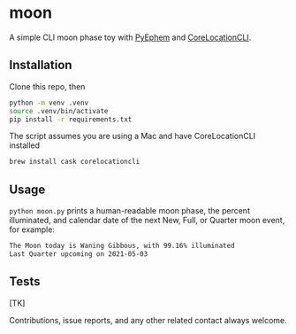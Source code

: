 # moon

A simple CLI moon phase toy with [PyEphem](TK) and [CoreLocationCLI](https://github.com/fulldecent/corelocationcli).

## Installation

Clone this repo, then

```sh
python -m venv .venv
source .venv/bin/activate
pip install -r requirements.txt
```

The script assumes you are using a Mac and have CoreLocationCLI installed

```sh
brew install cask corelocationcli
```

## Usage

`python moon.py` prints a human-readable moon phase, the percent illuminated, and calendar date of the next New, Full, or Quarter moon event, for example: 

```txt
The Moon today is Waning Gibbous, with 99.16% illuminated
Last Quarter upcoming on 2021-05-03
```

## Tests

[TK]

Contributions, issue reports, and any other related contact always welcome.
